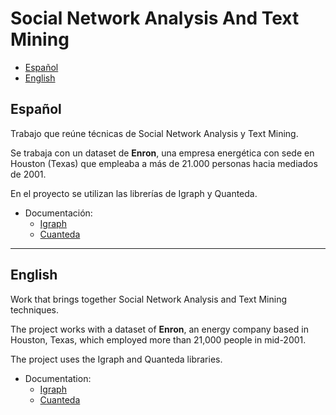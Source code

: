 # Social Network Analysis And Text Mining

- [Español](#español)
- [English](#english)

## Español

Trabajo que reúne técnicas de Social Network Analysis y Text Mining.

Se trabaja con un dataset de **Enron**, una empresa energética con sede en Houston (Texas) que empleaba a más de 21.000 personas hacia mediados de 2001.

En el proyecto se utilizan las librerías de Igraph y Quanteda.

- Documentación:
  - [Igraph](https://igraph.org/r/)
  - [Cuanteda](https://quanteda.io/)


---

## English

Work that brings together Social Network Analysis and Text Mining techniques.

The project works with a dataset of **Enron**, an energy company based in Houston, Texas, which employed more than 21,000 people in mid-2001.

The project uses the Igraph and Quanteda libraries.

- Documentation:
  - [Igraph](https://igraph.org/r/)
  - [Cuanteda](https://quanteda.io/)
